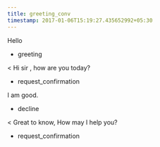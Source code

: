 ```yaml
---
title: greeting_conv
timestamp: 2017-01-06T15:19:27.435652992+05:30
---
```


Hello
* greeting

< Hi sir , how are you today?
* request_confirmation

I am good.
* decline

< Great to know, How may I help you?
* request_confirmation
